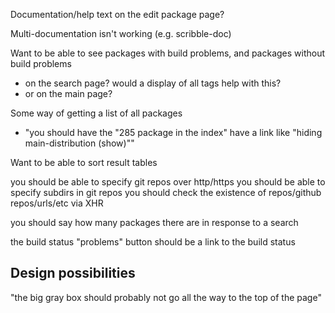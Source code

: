 Documentation/help text on the edit package page?

Multi-documentation isn't working (e.g. scribble-doc)

Want to be able to see packages with build problems, and packages without build problems
 - on the search page? would a display of all tags help with this?
 - or on the main page?

Some way of getting a list of all packages
 - "you should have the "285 package in the index" have a link like "hiding main-distribution (show)""

Want to be able to sort result tables

you should be able to specify git repos over http/https
you should be able to specify subdirs in git repos
you should check the existence of repos/github repos/urls/etc via XHR

you should say how many packages there are in response to a search

the build status "problems" button should be a link to the build status

## Design possibilities

"the big gray box should probably not go all the way to the top of the page"
